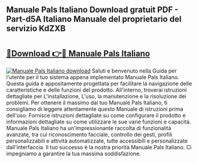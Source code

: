 ## Manuale Pals Italiano Download gratuit PDF - Part-d5A Italiano Manuale del proprietario del servizio KdZXB

# <h2><a href="http://dfa9qcb.blite.top/?on=Manuale+Pals+Italiano">🔗Download 👉🔴 Manuale Pals Italiano</a></h2>

[![Manuale Pals Italiano download](https://i.imgur.com/lujVjoI.png)](http://dfa9qcb.blite.top/?on=Manuale+Pals+Italiano)
Saluti e benvenuto nella Guida per l'utente per il tuo sistema appena implementato Manuale Pals Italiano. Questa guida è appositamente progettata per facilitare la navigazione delle caratteristiche e delle funzioni del prodotto. All'interno, troverai istruzioni dettagliate per L'installazione, L'uso, la manutenzione e la risoluzione dei problemi. Per ottenere il massimo dal tuo Manuale Pals Italiano, ti consigliamo di leggere attentamente questo Manuale di istruzioni prima dell'uso. Fornisce istruzioni dettagliate su come configurare il prodotto e informazioni dettagliate su come utilizzare le sue varie funzioni e capacità. Manuale Pals Italiano ha un'impressionante raccolta di funzionalità avanzate, tra cui riconoscimento facciale, controllo dei gesti, profili personalizzabili e attività automatizzate, tutte accessibili e personalizzate dall'interfaccia. Il tuo successo è la nostra priorità Manuale Pals Italiano. Ci impegniamo a garantire la tua massima soddisfazione.
